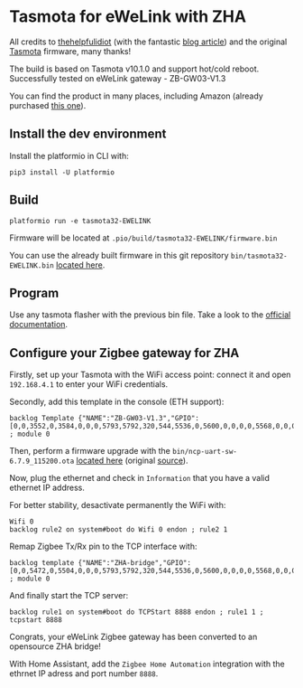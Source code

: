 # Tasmota for eWeLink with ZHA
All credits to [thehelpfulidiot](https://thehelpfulidiot.com/) (with the fantastic [blog article](https://thehelpfulidiot.com/a-wired-sonoff-Zigbee-alternative)) and the original [Tasmota](https://github.com/arendst/Tasmota) firmware, many thanks!

The build is based on Tasmota v10.1.0 and support hot/cold reboot. Successfully tested on eWeLink gateway - ZB-GW03-V1.3

You can find the product in many places, including Amazon (already purchased [this one](https://www.amazon.fr/dp/B094JKVLNR)).

## Install the dev environment
Install the platformio in CLI with:
```
pip3 install -U platformio
```

## Build
```
platformio run -e tasmota32-EWELINK
```
Firmware will be located at `.pio/build/tasmota32-EWELINK/firmware.bin`

You can use the already built firmware in this git repository `bin/tasmota32-EWELINK.bin` [located here](bin/tasmota32-EWELINK.bin).

## Program
Use any tasmota flasher with the previous bin file. Take a look to the [official documentation](https://tasmota.github.io/docs/Getting-Started/).

## Configure your Zigbee gateway for ZHA
Firstly, set up your Tasmota with the WiFi access point: connect it and open `192.168.4.1` to enter your WiFi credentials.

Secondly, add this template in the console (ETH support):
```
backlog Template {"NAME":"ZB-GW03-V1.3","GPIO":[0,0,3552,0,3584,0,0,0,5793,5792,320,544,5536,0,5600,0,0,0,0,5568,0,0,0,0,0,0,0,0,608,640,32,0,0,0,0,0],"FLAG":0,"BASE":1} ; module 0
```

Then, perform a firmware upgrade with the `bin/ncp-uart-sw-6.7.9_115200.ota` [located here](bin/ncp-uart-nsw_6.7.9_115200.ota) (original [source](https://github.com/arendst/Tasmota/tree/development/tools/fw_SonoffZigbeeBridge_ezsp)).

Now, plug the ethernet and check in `Information` that you have a valid ethernet IP address.

For better stability, desactivate permanently the WiFi with:
```
Wifi 0
backlog rule2 on system#boot do Wifi 0 endon ; rule2 1
```

Remap Zigbee Tx/Rx pin to the TCP interface with:
```
backlog template {"NAME":"ZHA-bridge","GPIO":[0,0,5472,0,5504,0,0,0,5793,5792,320,544,5536,0,5600,0,0,0,0,5568,0,0,0,0,0,0,0,0,608,640,32,0,0,0,0,0],"FLAG":0,"BASE":1} ; module 0
```

And finally start the TCP server:
```
backlog rule1 on system#boot do TCPStart 8888 endon ; rule1 1 ; tcpstart 8888
```

Congrats, your eWeLink Zigbee gateway has been converted to an opensource ZHA bridge!

With Home Assistant, add the `Zigbee Home Automation` integration with the ethrnet IP adress and port number `8888`.
